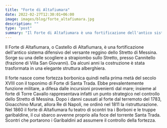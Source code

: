```yaml
---
title: "Forte di Altafiumara"
date: 2022-02-27T12:30:01+06:00
image: images/blog/forte_altafiumara.jpg
description: ""
type: "post"
summary: "Il Forte di Altafiumara è una fortificazione dell'antico sistema difensivo del versante reggino dello Stretto di Messina"
---
```


Il Forte di Altafiumara, o Castello di Altafiumara, è una fortificazione dell'antico sistema difensivo del versante reggino dello Stretto di Messina. Sorge su una delle scogliere a strapiombo sullo Stretto, presso Cannitello (frazione di Villa San Giovanni). Da alcuni anni la costruzione è stata trasformata in una elegante struttura alberghiera.

Il forte nasce come fortezza borbonica quindi nella prima metà del secolo XVIII con il toponimo di Forte di Santa Trada. Ebbe prevalentemente funzione militare, a difesa dalle incursioni provenienti dal mare; insieme al forte di Torre Cavallo rappresentava infatti un punto strategico nel controllo dello Stretto di Messina. Dopo i danni causati al forte dal terremoto del 1783, Gioacchino Murat, allora Re di Napoli, ne ordinò nel 1811 la ristrutturazione. Nel 1860 il forte di Altafiumara fu teatro di scontri tra i Borboni e le truppe garibaldine, il cui sbarco avvenne proprio alla foce del torrente Santa Trada. Scontri che portarono i Garibaldini ad assumere il controllo della fortezza.
